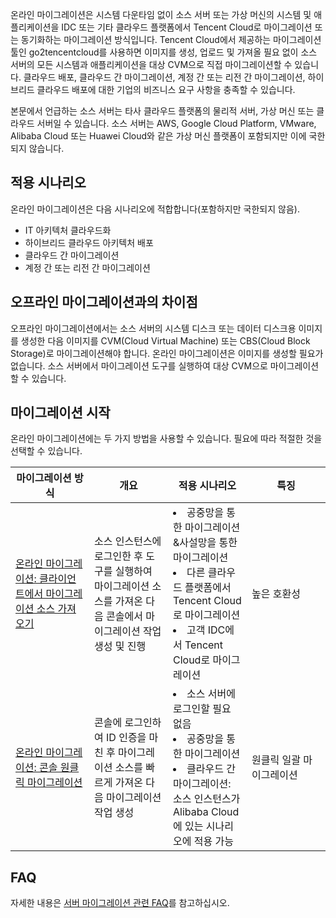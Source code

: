 온라인 마이그레이션은 시스템 다운타임 없이 소스 서버 또는 가상 머신의 시스템 및 애플리케이션을  IDC 또는 기타 클라우드 플랫폼에서 Tencent Cloud로 마이그레이션 또는 동기화하는 마이그레이션 방식입니다.
Tencent Cloud에서 제공하는 마이그레이션 툴인 go2tencentcloud를 사용하면 이미지를 생성, 업로드 및 가져올 필요 없이 소스 서버의 모든 시스템과 애플리케이션을 대상 CVM으로 직접 마이그레이션할 수 있습니다. 클라우드 배포, 클라우드 간 마이그레이션, 계정 간 또는 리전 간 마이그레이션, 하이브리드 클라우드 배포에 대한 기업의 비즈니스 요구 사항을 충족할 수 있습니다.

<dx-alert infotype="explain" title="">
본문에서 언급하는 소스 서버는 타사 클라우드 플랫폼의 물리적 서버, 가상 머신 또는 클라우드 서버일 수 있습니다. 소스 서버는 AWS, Google Cloud Platform, VMware, Alibaba Cloud 또는 Huawei Cloud와 같은 가상 머신 플랫폼이 포함되지만 이에 국한되지 않습니다.
</dx-alert>



## 적용 시나리오

온라인 마이그레이션은 다음 시나리오에 적합합니다(포함하지만 국한되지 않음).
- IT 아키텍처 클라우드화
- 하이브리드 클라우드 아키텍처 배포
- 클라우드 간 마이그레이션
- 계정 간 또는 리전 간 마이그레이션

## 오프라인 마이그레이션과의 차이점

오프라인 마이그레이션에서는 소스 서버의 시스템 디스크 또는 데이터 디스크용 이미지를 생성한 다음 이미지를 CVM(Cloud Virtual Machine) 또는 CBS(Cloud Block Storage)로 마이그레이션해야 합니다. 온라인 마이그레이션은 이미지를 생성할 필요가 없습니다. 소스 서버에서 마이그레이션 도구를 실행하여 대상 CVM으로 마이그레이션할 수 있습니다.

## 마이그레이션 시작
온라인 마이그레이션에는 두 가지 방법을 사용할 수 있습니다. 필요에 따라 적절한 것을 선택할 수 있습니다.
<table class="tg">
<thead>
  <tr>
    <th width="25%">마이그레이션 방식</th>
    <th width="25%">개요</th>
    <th width="25%">적용 시나리오</th>
    <th width="25%">특징</th>
  </tr>
</thead>
<tbody>
  <tr>
    <td class="tg-0pky"><a href=" https://www.tencentcloud.com/document/product/213/55046">온라인 마이그레이션: 클라이언트에서 마이그레이션 소스 가져오기</a></td>
    <td class="tg-0pky">소스 인스턴스에 로그인한 후 도구를 실행하여 마이그레이션 소스를 가져온 다음 콘솔에서 마이그레이션 작업 생성 및 진행 </td>
    <td class="tg-0pky"><li>공중망을 통한 마이그레이션&amp;사설망을 통한 마이그레이션<br></li><li>다른 클라우드 플랫폼에서 Tencent Cloud로 마이그레이션</li><li>고객 IDC에서 Tencent Cloud로 마이그레이션</li></td>
    <td class="tg-0pky">높은 호환성</td>
  </tr>
  <tr>
    <td class="tg-0pky"><a href="https://intl.cloud.tencent.com/document/product/213/53265">온라인 마이그레이션: 콘솔 원클릭 마이그레이션</a></td>
    <td class="tg-0pky">콘솔에 로그인하여 ID 인증을 마친 후 마이그레이션 소스를 빠르게 가져온 다음 마이그레이션 작업 생성</td>
    <td class="tg-0pky"><li>소스 서버에 로그인할 필요 없음</li><li>공중망을 통한 마이그레이션</li><li>클라우드 간 마이그레이션: 소스 인스턴스가 Alibaba Cloud에 있는 시나리오에 적용 가능</li></td>
    <td class="tg-0pky">원클릭 일괄 마이그레이션</td>
  </tr>
</tbody>
</table>

## FAQ

자세한 내용은 [서버 마이그레이션 관련 FAQ](https://intl.cloud.tencent.com/document/product/213/32395)를 참고하십시오.
